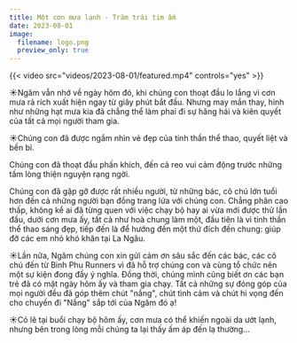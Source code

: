 ```yaml
---
title: Một cơn mưa lạnh - Trăm trái tim ấm
date: 2023-08-01
image:
  filename: logo.png
  preview_only: true
---
```


{{< video src="videos/2023-08-01/featured.mp4" controls="yes" >}}

☀️Ngăm vẫn nhớ về ngày hôm đó, khi chúng con thoạt đầu lo lắng vì cơn mưa rả rích xuất hiện ngay từ giây phút bắt đầu. Nhưng may mắn thay, hình như những hạt mưa kia đã chẳng thể làm phai đi sự hăng hái và kiên quyết của tất cả mọi người tham gia.

☀️Chúng con đã được ngắm nhìn vẻ đẹp của tinh thần thể thao, quyết liệt và bền bỉ.

Chúng con đã thoạt đầu phấn khích, đến cả reo vui cảm động trước những tấm lòng thiện nguyện rạng ngời.

Chúng con đã gặp gỡ được rất nhiều người, từ những bác, cô chú lớn tuổi hơn đến cả những người bạn đồng trang lứa với chúng con. Chẳng phân cao thấp, không kể ai đã từng quen với việc chạy bộ hay ai vừa mới được thử lần đầu, dưới cơn mưa ấy, tất cả như hoà chung làm một, đầu tiên là vì tinh thần thể thao sáng đẹp, tiếp đến là để hướng đến một thứ đích đến chung: giúp đỡ các em nhỏ khó khăn tại La Ngâu.

☀️Lần nữa, Ngăm chúng con xin gửi cảm ơn sâu sắc đến các bác, các cô chú đến từ Binh Phu Runners vì đã hỗ trợ chúng con và cùng tổ chức nên một sự kiện đong đầy ý nghĩa. Đồng thời, chúng mình cũng biết ơn các bạn trẻ đã có mặt ngày hôm ấy và tham gia chạy. Tất cả những sự đóng góp của mọi người đều đã góp thêm chút "nắng", chút tình cảm và chút hi vọng đến cho chuyến đi "Nắng" sắp tới của Ngăm đó ạ!

☀️Có lẽ tại buổi chạy bộ hôm ấy, cơn mưa có thể khiến ngoài da ướt lạnh, nhưng bên trong lòng mỗi chúng ta lại thấy ấm áp đến lạ thường...
